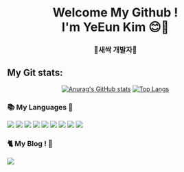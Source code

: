 <div align=center>
	<h1>Welcome My Github ! <br>
		I'm YeEun Kim 😊💙
	</h1>
</div>

<div align=center>
	<h3>🌱새싹 개발자🌱</h3>
</div>

<h2>My Git stats: </h2>
<div align=center>
	
[![Anurag's GitHub stats](https://github-readme-stats.vercel.app/api?username=Uque1013&show_icons=true&theme=sky-blue)](https://github.com/Uque1013/github-readme-stats) [![Top Langs](https://github-readme-stats.vercel.app/api/top-langs/?username=uque1013&layout=compact)](https://github.com/Uque1013/github-readme-stats)
	
</div>

<h3>📚 My Languages 💛</h3>
<div align=left>
	<img src="https://img.shields.io/badge/Java-007396?style=flat&logo=java&logoColor=white"/>
	<img src="https://img.shields.io/badge/C-A8B9CC?style=flat&logo=C&logoColor=white"/>
	<img src="https://img.shields.io/badge/C++-00599C?style=flat&logo=c++&logoColor=white"/>
	<img src="https://img.shields.io/badge/HTML5-E34F26?style=flat&logo=HTML5&logoColor=white" />
	<img src="https://img.shields.io/badge/CSS3-1572B6?style=flat&logo=CSS3&logoColor=white" />
	<img src="https://img.shields.io/badge/JavaScript-F7DF1E?style=flat&logo=JavaScript&logoColor=white" />
	<img src="https://img.shields.io/badge/MySQL-4479A1?style=flat&logo=MySQL&logoColor=white" />
	<img src="https://img.shields.io/badge/PHP-777BB4?style=flat&logo=PHP&logoColor=white" />
	<img src="https://img.shields.io/badge/Kotlin-7F52FF?style=flat&logo=Kotlin&logoColor=white" />  
</div>

<h3>🐈 My Blog ! 🖤</h3>
<div align=left>
	<a href="https://uque1013.tistory.com/"><img src="https://img.shields.io/badge/유쾌한 코딩생활-000000?style=flat&logo=Tistory&logoColor=white"/>
</div>



